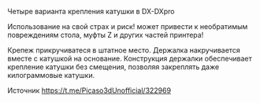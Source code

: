 Четыре варианта крепления катушки в DX-DXpro

Использование на свой страх и риск! может привести к необратимым повреждениям стола, муфты Z и других частей принтера!

Крепеж прикручиватеся в штатное место.
Держалка накручивается вместе с катушкой на основание.
Конструкция держалки обеспечивает крепление катушки без смещения, позволяя закреплять даже килограммовые катушки.

Источник https://t.me/Picaso3dUnofficial/322969
